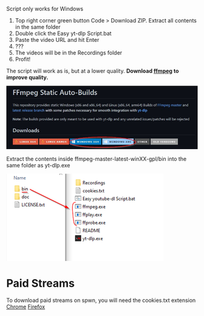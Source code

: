 Script only works for Windows

1. Top right corner green button Code > Download ZIP. Extract all contents in the same folder
2. Double click the Easy yt-dlp Script.bat
3. Paste the video URL and hit Enter
4. ???
5. The videos will be in the Recordings folder
6. Profit!

The script will work as is, but at a lower quality. **Download [ffmpeg](https://github.com/yt-dlp/FFmpeg-Builds#ffmpeg-static-auto-builds) to improve quality.**

![Download link](./downloadlink.jpg)

Extract the contents inside ffmpeg-master-latest-winXX-gpl/bin into the same folder as yt-dlp.exe

![Extraction path](./extractionpath.png)

# Paid Streams

To download paid streams on spwn, you will need the cookies.txt extension [Chrome](https://chrome.google.com/webstore/detail/get-cookiestxt/bgaddhkoddajcdgocldbbfleckgcbcid) [Firefox](https://addons.mozilla.org/en-US/firefox/addon/cookies-txt/)

